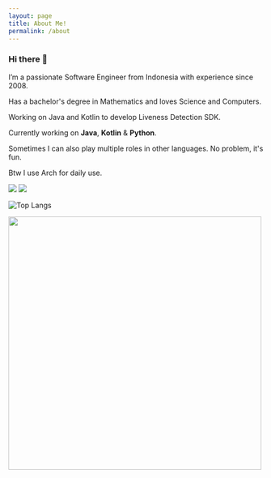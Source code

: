 ```yaml
---
layout: page
title: About Me!
permalink: /about
---
```


### Hi there 👋
I’m a passionate Software Engineer from Indonesia with experience since 2008. 

Has a bachelor's degree in Mathematics and loves Science and Computers. 

Working on Java and Kotlin to develop Liveness Detection SDK.

Currently working on **Java**, **Kotlin** & **Python**.

Sometimes I can also play multiple roles in other languages. No problem, it's fun.

Btw I use Arch for daily use.

<a target="_blank" href="https://www.linkedin.com/in/hanggaajisayekti/"><img src="https://img.shields.io/badge/LinkedIn-0077B5?style=for-the-badge&logo=linkedin&logoColor=white"/></a>
<a target="_blank" href="https://www.hackerrank.com/bazeniancode"><img src="https://img.shields.io/badge/-Hackerrank-2EC866?style=for-the-badge&logo=HackerRank&logoColor=white"/></a>

![Top Langs](https://github-readme-stats.vercel.app/api/top-langs/?username=hangga&hide=css,scss,html&langs_count=10&layout=compact&theme=ambient_gradient)

<img src="https://stats.dooboo.io/api/github-stats?login=hangga&hide=css,scss,html" width="500"/> 